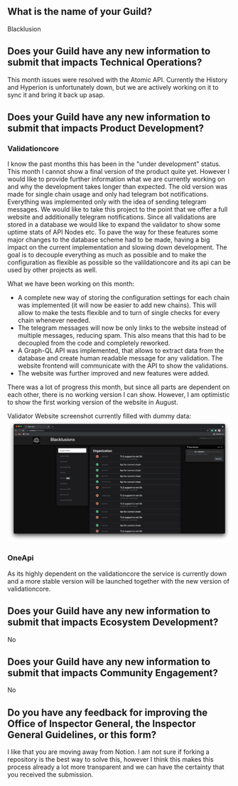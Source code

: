 ## What is the name of your Guild?

Blacklusion

## Does your Guild have any new information to submit that impacts Technical Operations?

This month issues were resolved with the Atomic API. Currently the History and Hyperion is unfortunately down, but we are actively working on it to sync it and bring it back up asap.

## Does your Guild have any new information to submit that impacts Product Development?

### Validationcore
I know the past months this has been in the "under development" status. This month I cannot show a final version of the product quite yet. However I would like to provide further information what we are currently working on and why the development takes longer than expected. The old version was made for single chain usage and only had telegram bot notifications. Everything was implemented only with the idea of sending telegram messages. We would like to take this project to the point that we offer a full website and additionally telegram notifications. Since all validations are stored in a database we would like to expand the validator to show some uptime stats of API Nodes etc. To pave the way for these features some major changes to the database scheme had to be made, having a big impact on the current implementation and slowing down development. The goal is to decouple everything as much as possible and to make the configuration as flexible as possible so the valildationcore and its api can be used by other projects as well.

What we have been working on this month:
- A complete new way of storing the configuration settings for each chain was implemented (it will now be easier to add new chains). This will allow to make the tests flexible and to turn of single checks for every chain whenever needed.
- The telegram messages will now be only links to the website instead of multiple messages, reducing spam. This also means that this had to be decoupled from the code and completely reworked.
- A Graph-QL API was implemented, that allows to extract data from the database and create human readable message for any validation. The website frontend will communicate with the API to show the validations.
- The website was further improved and new features were added.

There was a lot of progress this month, but since all parts are dependent on each other, there is no working version I can show. However, I am optimistic to show the first working version of the website in August.

Validator Website screenshot currently filled with dummy data:
![alt text](https://github.com/Blacklusion/guild-submissions/blob/b6ff675cd3f140271c6ee96391c6691ea263b6f9/2021%20July/validator-website-screenshot.png "Validator Website Screenshot")

### OneApi
As its highly dependent on the validationcore the service is currently down and a more stable version will be launched together with the new version of validationcore.

## Does your Guild have any new information to submit that impacts Ecosystem Development?

No

## Does your Guild have any new information to submit that impacts Community Engagement?

No

## Do you have any feedback for improving the Office of Inspector General, the Inspector General Guidelines, or this form?

I like that you are moving away from Notion. I am not sure if forking a repository is the best way to solve this, however I think this makes this process already a lot more transparent and we can have the certainty that you received the submission.
